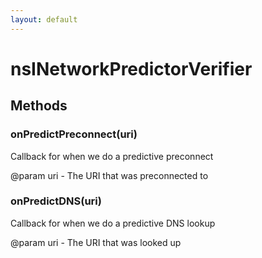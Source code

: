 ```yaml
---
layout: default
---
```


# nsINetworkPredictorVerifier #

## Methods ##

### onPredictPreconnect(uri) ###
  
Callback for when we do a predictive preconnect  
  
@param uri - The URI that was preconnected to  
  

### onPredictDNS(uri) ###
  
Callback for when we do a predictive DNS lookup  
  
@param uri - The URI that was looked up  
  
